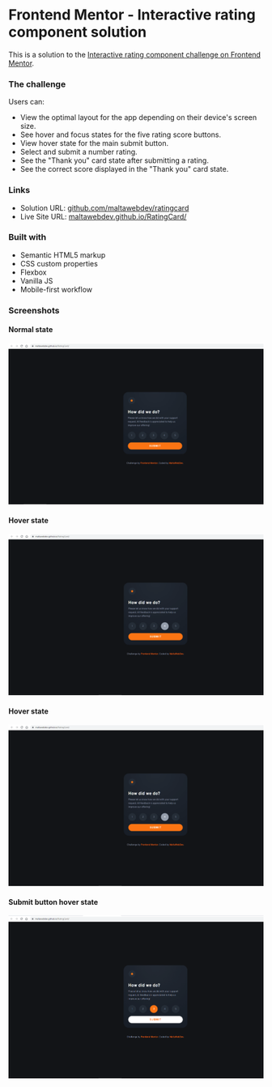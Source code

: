 # Frontend Mentor - Interactive rating component solution

This is a solution to the [Interactive rating component challenge on Frontend Mentor](https://www.frontendmentor.io/challenges/interactive-rating-component-koxpeBUmI).

### The challenge

Users can:

- View the optimal layout for the app depending on their device's screen size.
- See hover and focus states for the five rating score buttons.
- View hover state for the main submit button.
- Select and submit a number rating.
- See the "Thank you" card state after submitting a rating.
- See the correct score displayed in the "Thank you" card state.

### Links

- Solution URL: [github.com/maltawebdev/ratingcard](https://github.com/maltawebdev/RatingCard)
- Live Site URL: [maltawebdev.github.io/RatingCard/](https://maltawebdev.github.io/RatingCard/)

### Built with

- Semantic HTML5 markup
- CSS custom properties
- Flexbox
- Vanilla JS
- Mobile-first workflow

### Screenshots

#### Normal state

![](./ss/rating-state.png)

#### Hover state

![](./ss/hover-state.png)

#### Hover state

![](./ss/hover-state.png)

#### Submit button hover state

![](./ss/submit-hover.png)
